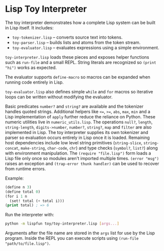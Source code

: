# Lisp Toy Interpreter

The toy interpreter demonstrates how a complete Lisp system can be built in Lisp itself. It includes:

- `toy-tokenizer.lisp` – converts source text into tokens.
- `toy-parser.lisp` – builds lists and atoms from the token stream.
- `toy-evaluator.lisp` – evaluates expressions using a simple environment.

`toy-interpreter.lisp` loads these pieces and exposes helper functions such as `run-file` and a small REPL. String literals are recognized so `(print "hi")` works as expected.

The evaluator supports `define-macro` so macros can be expanded when running code entirely in Lisp.

`toy-evaluator.lisp` also defines simple `while` and `for` macros so iterative
loops can be written without modifying the evaluator.

Basic predicates `number?` and `string?` are available and the tokenizer handles
quoted strings.
Additional helpers like `<=`, `>=`, `abs`, `max`, `min` and a Lisp
implementation of `apply` further reduce the reliance on Python.  These numeric
utilities live in `numeric_utils.lisp`.  The operations `null?`, `length`,
`string-length`, `digits->number`, `number?`, `string?`, `map` and `filter` are also
implemented in Lisp.  The toy interpreter supplies its own tokenizer and parser
so evaluation occurs entirely in Lisp once it is loaded.  Remaining host
dependencies include low level string primitives (`string-slice`,
`string-concat`, `make-string`, `char-code`, `chr`) and type checks (`symbol?`,
`list?`) along with environment manipulation.
The `(require "file.lisp")` form loads a Lisp file only once so modules aren't
imported multiple times.
`(error "msg")` raises an exception and `(trap-error thunk handler)` can be
used to recover from runtime errors.

Example:

```lisp
(define n 3)
(define total 0)
(for i 1 n
  (set! total (+ total i)))
(print total) ; => 6
```

Run the interpreter with:

```bash
python -m lispfun toy/toy-interpreter.lisp [args...]
```
Arguments after the file name are stored in the `args` list for use by the Lisp
program. Inside the REPL you can execute scripts using `(run-file "path/to/file.lisp")`.
